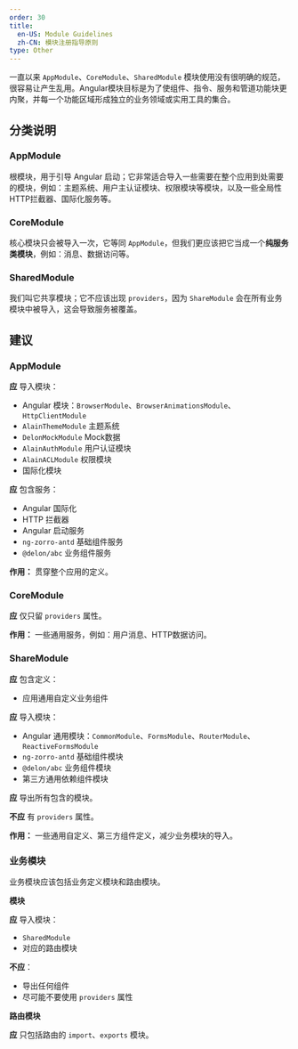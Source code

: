 ```yaml
---
order: 30
title:
  en-US: Module Guidelines
  zh-CN: 模块注册指导原则
type: Other
---
```


一直以来 `AppModule`、`CoreModule`、`SharedModule` 模块使用没有很明确的规范，很容易让产生乱用。Angular模块目标是为了使组件、指令、服务和管道功能块更内聚，并每一个功能区域形成独立的业务领域或实用工具的集合。

## 分类说明

### AppModule

根模块，用于引导 Angular 启动；它非常适合导入一些需要在整个应用到处需要的模块，例如：主题系统、用户主认证模块、权限模块等模块，以及一些全局性HTTP拦截器、国际化服务等。

### CoreModule

核心模块只会被导入一次，它等同 `AppModule`，但我们更应该把它当成一个**纯服务类模块**，例如：消息、数据访问等。

### SharedModule

我们叫它共享模块；它不应该出现 `providers`，因为 `ShareModule` 会在所有业务模块中被导入，这会导致服务被覆盖。

## 建议

### AppModule

**应** 导入模块：

+ Angular 模块：`BrowserModule`、`BrowserAnimationsModule`、`HttpClientModule`
+ `AlainThemeModule` 主题系统
+ `DelonMockModule` Mock数据
+ `AlainAuthModule` 用户认证模块
+ `AlainACLModule` 权限模块
+ 国际化模块

**应** 包含服务：

+ Angular 国际化
+ HTTP 拦截器
+ Angular 启动服务
+ `ng-zorro-antd` 基础组件服务
+ `@delon/abc` 业务组件服务

**作用：** 贯穿整个应用的定义。

### CoreModule

**应** 仅只留 `providers` 属性。

**作用：**  一些通用服务，例如：用户消息、HTTP数据访问。

### ShareModule

**应** 包含定义：

+ 应用通用自定义业务组件

**应** 导入模块：

+ Angular 通用模块：`CommonModule`、`FormsModule`、`RouterModule`、`ReactiveFormsModule`
+ `ng-zorro-antd` 基础组件模块
+ `@delon/abc` 业务组件模块
+ 第三方通用依赖组件模块

**应** 导出所有包含的模块。

**不应** 有 `providers` 属性。

**作用：**  一些通用自定义、第三方组件定义，减少业务模块的导入。

### 业务模块

业务模块应该包括业务定义模块和路由模块。

**模块**

**应** 导入模块：

+ `SharedModule`
+ 对应的路由模块

**不应**：

+ 导出任何组件
+ 尽可能不要使用 `providers` 属性

**路由模块**

**应** 只包括路由的 `import`、`exports` 模块。
